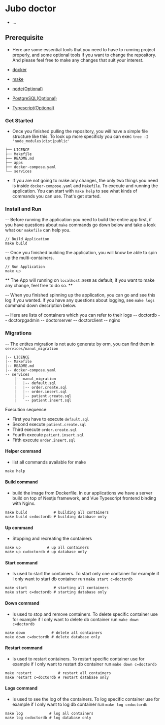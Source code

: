 # Jubo doctor

- ...

## Prerequisite

- Here are some essential tools that you need to have to running project properly, and some optional tools if you want to change the repository.
And please feel free to make any changes that suit your interest.

- [docker](https://www.docker.com/)
- [make](https://www.gnu.org/software/make/)
- [node(Optional)](https://nodejs.org/en/)
- [PostgreSQL(Optional)](https://www.postgresql.org/)
- [Typescript(Optional)](https://www.typescriptlang.org/)


### Get Started

- Once you finished pulling the repository, you will have a simple file structure like this. To look up more specificly you can exec `tree -I 'node_modules|dist|public'`

```text
├── LICENCE
├── Makefile
├── README.md
├── apps
├── docker-compose.yaml
└── services
```

- If you are not going to make any changes, the only two things you need is inside `docker-compose.yaml` and `Makefile`. To execute and running the application.
You can start with `make help` to see what kinds of commands you can use. That's get started.

### Install and Run

-- Before running the application you need to build the entire app first, if you have questions about `make` commands go down below and take a look what our `makefile` can help you.

```shell
// Build Application
make build
```

-- Once you finished building the application, you will know be able to spin up the multi-containers. 

```shell
// Run Application
make up
```

** The App will running on `localhost:8080` as default, if you want to make any change, feel free to do so. **


-- When you finished spinning up the application, you can go and see this log if you wanted. If you have any
questions about logging, see `make logs` command down description below.

-- Here are lists of containers which you can refer to their logs
    -- doctordb
    -- doctorpgadmin
    -- doctorserver
    -- doctorclient
    -- nginx

### Migrations

-- The entites migration is not auto generate by orm, you can find them in `services/manul_migration`

```text
|-- LICENCE
|-- Makefile
|-- README.md
|-- docker-compose.yaml
-- services
    |-- manul_migration
    |   |-- default.sql
    |   |-- order.create.sql
    |   |-- order.insert.sql
    |   |-- patient.create.sql
    |   `-- patient.insert.sql
```

Execution sequence
- First you have to execute `default.sql`
- Second execute `patient.create.sql`
- Third execute `order.create.sql`
- Fourth execute `patient.insert.sql`
- Fifth execute `order.insert.sql`

#### Helper command

- list all commands available for make

```shell
make help
```

#### Build command

- build the image from Dockerfile. In our applications we have a server build on top of Nestjs framework, and Vue Typescript frontend binding with Nginx.

```shell
make build            # building all containers
make build c=doctordb # building database only
```

#### Up command

- Stopping and recreating the containers

```shell
make up            # up all containers
make up c=doctordb # up database only
```

#### Start command

- Is used to start the containers. To start only one container for example if I only want to start db container run `make start c=doctordb`

```shell
make start            # starting all containers
make start c=doctordb # starting database only
```

#### Down command

- Is used to stop and remove containers. To delete specific container use for example if I only want to delete db container run `make down c=doctordb`

```shell
make down            # delete all containers
make down c=doctordb # delete database only
```

#### Restart command

- Is used to restart containers. To restart specific container use for example if I only want to restart db container run `make down c=doctordb`

```shell
make restart            # restart all containers
make restart c=doctordb # restart database only
```

#### Logs command

- Is used to see the log of the containers. To log specific container use for example if I only want to log db container run `make log c=doctordb`

```shell
make log            # log all containers
make log c=doctordb # log database only
```
